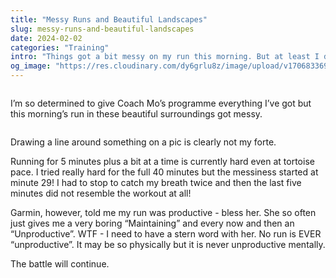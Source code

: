 ```yaml
---
title: "Messy Runs and Beautiful Landscapes"
slug: messy-runs-and-beautiful-landscapes
date: 2024-02-02
categories: "Training"
intro: "Things got a bit messy on my run this morning. But at least I didn't soil myself, and actually it may have been productive at the end. So onwards and upwards."
og_image: "https://res.cloudinary.com/dy6grlu8z/image/upload/v1706833697/nklfdrnmy5rydggalnpj.jpg"
---
```


<img src="https://res.cloudinary.com/dy6grlu8z/image/upload/v1706833697/cwx7enplw7n51zir0asj.jpg" alt="">

I’m so determined to give Coach Mo’s programme everything I’ve got but this morning’s run in these beautiful surroundings got messy.

<img src="https://res.cloudinary.com/dy6grlu8z/image/upload/v1706833697/gsemzvreyvyajalxhfua.jpg" alt="">

Drawing a line around something on a pic is clearly not my forte.

Running for 5 minutes plus a bit at a time is currently hard even at tortoise pace. I tried really hard for the full 40 minutes but the messiness started at minute 29! I had to stop to catch my breath twice and then the last five minutes did not resemble the workout at all!

Garmin, however, told me my run was productive - bless her. She so often just gives me a very boring “Maintaining” and every now and then an “Unproductive”. WTF - I need to have a stern word with her. No run is EVER “unproductive”. It may be so physically but it is never unproductive mentally.

The battle will continue.
